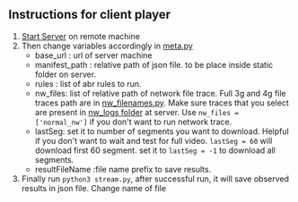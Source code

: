 ## Instructions for client player
1. [Start Server](../../server/) on remote machine 
2. Then change variables accordingly in [meta.py](meta.py)
   - base_url : url of server machine
   - manifest_path : relative path of json file. to be place inside static folder on server.
   - rules : list of abr rules to run.
   - nw_files: list of relative path of network file trace. Full 3g and 4g file traces path are in [nw_filenames.py](nw_filenames.py). Make sure traces that you select are present in [nw_logs folder](../../server/nw_logs/) at server. Use `nw_files = ['normal_nw']` if you don't want to run network trace.
   - lastSeg: set it to number of segments you want to download. Helpful if you don't want to wait and test for full video. `lastSeg = 60` will download first 60 segment. set it to `lastSeg = -1` to download all segments.
   - resultFileName :file name prefix to save results.
3. Finally run `python3 stream.py`, after successful run, it will save observed results in json file. Change name of file
